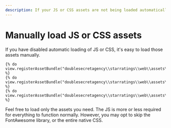```yaml
---
description: If your JS or CSS assets are not being loaded automatically, it's easy to load them manually.
---
```


# Manually load JS or CSS assets

If you have disabled automatic loading of JS or CSS, it's easy to load those assets manually.

```twig
{% do view.registerAssetBundle("doublesecretagency\\starratings\\web\\assets\\JsAssets") %}
{% do view.registerAssetBundle("doublesecretagency\\starratings\\web\\assets\\CssAssets") %}
{% do view.registerAssetBundle("doublesecretagency\\starratings\\web\\assets\\FontAwesomeAssets") %}
```

Feel free to load only the assets you need. The JS is more or less required for everything to function normally. However, you may opt to skip the FontAwesome library, or the entire native CSS.
